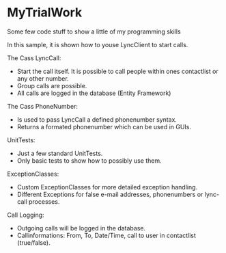 # MyTrialWork
Some few code stuff to show a little of my programming skills

In this sample, it is shown how to youse LyncClient to start calls.

The Cass LyncCall:
- Start the call itself. It is possible to call people within ones contactlist or any other number.
- Group calls are possible.
- All calls are logged in the database (Entity Framework)

The Cass PhoneNumber:
- Is used to pass LyncCall a defined phonenumber syntax.
- Returns a formated phonenumber which can be used in GUIs.

UnitTests:
- Just a few standard UnitTests.
- Only basic tests to show how to possibly use them.

ExceptionClasses:
- Custom ExceptionClasses for more detailed exception handling.
- Different Exceptions for false e-mail addresses, phonenumbers or lync-call processes.

Call Logging:
- Outgoing calls will be logged in the database.
- Callinformations: From, To, Date/Time, call to user in contactlist (true/false).
